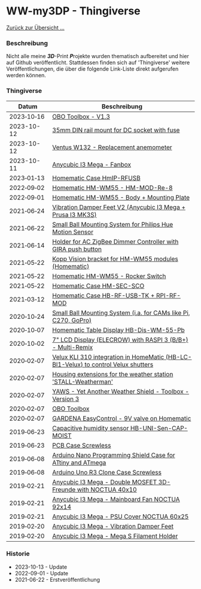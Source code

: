 # WW-my3DP - Thingiverse

[Zurück zur Übersicht ...](../README.md)

### Beschreibung
Nicht alle meine <b>_3D_</b>-Print <b>_P_</b>rojekte wurden thematisch aufbereitet und hier auf Github veröffentlicht. Stattdessen finden sich auf 'Thingiverse' weitere Veröffentlichungen, die über die folgende Link-Liste direkt aufgerufen werden können.

### Thingiverse

 | **Datum** | **Beschreibung** |
 | --- | --- |
 | 2023‑10‑16 | [OBO Toolbox - V1.3](https://www.thingiverse.com/thing:4520450) |
 | 2023-10-12 | [35mm DIN rail mount for DC socket with fuse](https://www.thingiverse.com/thing:6262025) |
 | 2023-10-12 | [Ventus W132 - Replacement anemometer](https://www.thingiverse.com/thing:6261761) |
 | 2023-10-11 | [Anycubic I3 Mega - Fanbox](https://www.thingiverse.com/thing:6258936) |
 | 2023‑01‑13 | [Homematic Case HmIP-RFUSB](https://www.thingiverse.com/thing:5785914) |
 | 2022‑09‑02 | [Homematic HM-WM55 - HM-MOD-Re-8](https://www.thingiverse.com/thing:5491839) |
 | 2022‑09‑01 | [Homematic HM-WM55 - Body + Mounting Plate](https://www.thingiverse.com/thing:5490797) |
 | 2021‑06‑24 | [Vibration Damper Feet V2 (Anycubic I3 Mega + Prusa I3 MK3S)](https://www.thingiverse.com/thing:4893231) |
 | 2021‑06‑22 | [Small Ball Mounting System for Philips Hue Motion Sensor](https://www.thingiverse.com/thing:4891655) |
 | 2021‑06‑14 | [Holder for AC ZigBee Dimmer Controller with GIRA push button](https://www.thingiverse.com/thing:4885663) |
 | 2021‑05‑22 | [Kopp Vision bracket for HM-WM55 modules (Homematic)](https://www.thingiverse.com/thing:4866383) |
 | 2021‑05‑22 | [Homematic HM-WM55 - Rocker Switch](https://www.thingiverse.com/thing:4866261) |
 | 2021‑05‑22 | [Homematic Case HM-SEC-SCO](https://www.thingiverse.com/thing:4866144) |
 | 2021‑03‑12 | [Homematic Case HB-RF-USB-TK + RPI-RF-MOD](https://www.thingiverse.com/thing:4763356) |
 | 2020‑10‑24 | [Small Ball Mounting System (i.a. for CAMs like Pi, C270, GoPro)](https://www.thingiverse.com/thing:4632571) |
 | 2020‑10‑07 | [Homematic Table Display HB-Dis-WM-55-Pb](https://www.thingiverse.com/thing:4617250) |
 | 2020‑10‑02 | [7" LCD Display (ELECROW) with RASPI 3 (B/B+) - Multi-Remix](https://www.thingiverse.com/thing:4612776) |
 | 2020‑02‑07 | [Velux KLI 310 integration in HomeMatic (HB-LC-Bl1-Velux) to control Velux shutters](https://www.thingiverse.com/thing:4552342) |
 | 2020‑02‑07 | [Housing extensions for the weather station 'STALL-Weatherman'](https://www.thingiverse.com/thing:4523028) |
 | 2020‑02‑07 | [YAWS - Yet Another Weather Shield - Toolbox - Version 3](https://www.thingiverse.com/thing:4522512) |
 | 2020‑02‑07 | [OBO Toolbox](https://www.thingiverse.com/thing:4520450) |
 | 2020‑02‑07 | [GARDENA EasyControl - 9V valve on Homematic](https://www.thingiverse.com/thing:4148094) |
 | 2019‑06‑23 | [Capacitive humidity sensor HB-UNI-Sen-CAP-MOIST](https://www.thingiverse.com/thing:4147410) |
 | 2019‑06‑23 | [PCB Case Screwless](https://www.thingiverse.com/thing:3708610) |
 | 2019‑06‑08 | [Arduino Nano Programming Shield Case for ATtiny and ATmega](https://www.thingiverse.com/thing:3678573) |
 | 2019‑06‑08 | [Arduino Uno R3 Clone Case Screwless](https://www.thingiverse.com/thing:3678371) |
 | 2019‑02‑21 | [Anycubic I3 Mega - Double MOSFET 3D-Freunde with NOCTUA 40x10](https://www.thingiverse.com/thing:3441580) |
 | 2019‑02‑21 | [Anycubic I3 Mega - Mainboard Fan NOCTUA 92x14](https://www.thingiverse.com/thing:3441556) |
 | 2019‑02‑21 | [Anycubic I3 Mega - PSU Cover NOCTUA 60x25](https://www.thingiverse.com/thing:3441468) |
 | 2019‑02‑20 | [Anycubic I3 Mega - Vibration Damper Feet](https://www.thingiverse.com/thing:3440488) |
 | 2019‑02‑20 | [Anycubic I3 Mega - Mega S Filament Holder](https://www.thingiverse.com/thing:3440835) |

### Historie
- 2023-10-13 - Update
- 2022-09-01 - Update
- 2021-06-22 - Erstveröffentlichung
